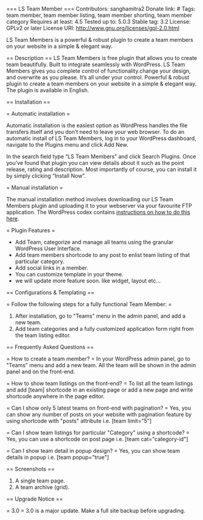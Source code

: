 === LS Team Member ===
Contributors: sanghamitra2
Donate link: #
Tags: team member, team member listing, team member shorting, team member category 
Requires at least: 4.5
Tested up to: 5.0.3
Stable tag: 3.2
License: GPLv2 or later
License URI: http://www.gnu.org/licenses/gpl-2.0.html


LS Team Members is a powerful & robust plugin to create a team members on your website in a simple & elegant way.

== Description ==
LS Team Members is free plugin that allows you to create team beautifully. Built to integrate seamlessly with WordPress. 
LS Team Members gives you complete control of functionality.change your design, and overwrite as you please. It’s all under your control.
Powerful & robust plugin to create a team members on your website in a simple & elegant way.
The plugin is available in English.

== Installation ==

= Automatic installation =

Automatic installation is the easiest option as WordPress handles the file transfers itself and you don’t need to leave your web browser. To do an automatic install of LS Team Members, log in to your WordPress dashboard, navigate to the Plugins menu and click Add New.

In the search field type “LS Team Members” and click Search Plugins. Once you’ve found that plugin you can view details about it such as the point release, rating and description. Most importantly of course, you can install it by simply clicking “Install Now”.

= Manual installation =

The manual installation method involves downloading our LS Team Members plugin and uploading it to your webserver via your favourite FTP application. The WordPress codex contains [instructions on how to do this here](https://codex.wordpress.org/Managing_Plugins#Manual_Plugin_Installation).

= Plugin Features =

*  Add Team, categorize and manage all teams using the granular WordPress User Interface.
*  Add team members  shortcode to any post to enlist team listing of that particular category.
*  Add social links in a member.
*  You can customize template in your theme.
*  we will update more feature soon. like widget, layout etc...
 
== Configurations & Templating ==

= Follow the following steps for a fully functional  Team Member: =
1. After installation, go to "Teams" menu in the admin panel, and add a new team.
1. Add team categories and a fully customized application form right from the team listing editor.


== Frequently Asked Questions ==

= How to create a team member? =
In your WordPress admin panel, go to "Teams" menu and add a new team. All the team will be shown in the admin panel and on the front-end.

= How to show team listings on the front-end? = 
To list all the team listings and add [team] shortcode in an existing page or add a new page and write shortcode anywhere in the page editor.

= Can I show only 5 latest teams on front-end with pagination? = 
Yes, you can show any number of posts on your website with pagination feature by using shortcode with "posts" attribute i.e. [team limit="5"]

= Can I show team listings for particular "Category" using a shortcode? = 
Yes, you can use a shortcode on post page i.e. [team cat="category-id"]

= Can I show team detail in popup design? = 
Yes, you can show team details in popup i.e. [team popup="true"]

== Screenshots ==

1. A single team page.
2. A team archive (grid).
 

== Upgrade Notice ==

= 3.0 =
3.0 is a major update. Make a full site backup before upgrading.
